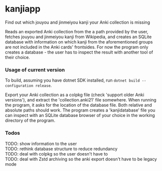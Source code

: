 # kanjiapp
Find out which jouyou and jinmeiyou kanji your Anki collection is missing

Reads an exported Anki collection from the a path provided by the user, fetches jouyou and jinmeiyou kanji from Wikipedia, and creates an SQLite database with information on which kanji from the aforementioned groups are not included in the Anki cards' frontsides. For now the program only creates a database - the user has to inspect the result with another tool of their choice.

### Usage of current version

To build, assuming you have dotnet SDK installed, run `dotnet build --configuration release`.

Export your Anki collection as a colpkg file (check 'support older Anki versions'), and extract the 'collection.anki21' file somewhere. When running the program, it asks for the location of the database file. Both relative and absolute paths should work. The program creates a 'kanjidatabase' file you can inspect with an SQLite database browser of your choice in the working directory of the program.

### Todos

TODO: show information to the user  
TODO: rethink database structure to reduce redundancy  
TODO: deal with colpkg so the user doesn't have to  
TODO: deal with Zstd archiving so the anki export doesn't have to be legacy mode